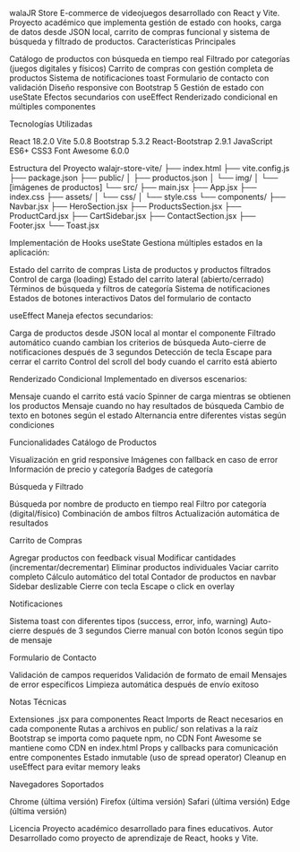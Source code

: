 walaJR Store
E-commerce de videojuegos desarrollado con React y Vite. Proyecto académico que implementa gestión de estado con hooks, carga de datos desde JSON local, carrito de compras funcional y sistema de búsqueda y filtrado de productos.
Características Principales

Catálogo de productos con búsqueda en tiempo real
Filtrado por categorías (juegos digitales y físicos)
Carrito de compras con gestión completa de productos
Sistema de notificaciones toast
Formulario de contacto con validación
Diseño responsive con Bootstrap 5
Gestión de estado con useState
Efectos secundarios con useEffect
Renderizado condicional en múltiples componentes

Tecnologías Utilizadas

React 18.2.0
Vite 5.0.8
Bootstrap 5.3.2
React-Bootstrap 2.9.1
JavaScript ES6+
CSS3
Font Awesome 6.0.0

Estructura del Proyecto
walajr-store-vite/
├── index.html
├── vite.config.js
├── package.json
├── public/
│   ├── productos.json
│   └── img/
│       └── [imágenes de productos]
└── src/
    ├── main.jsx
    ├── App.jsx
    ├── index.css
    ├── assets/
    │   └── css/
    │       └── style.css
    └── components/
        ├── Navbar.jsx
        ├── HeroSection.jsx
        ├── ProductsSection.jsx
        ├── ProductCard.jsx
        ├── CartSidebar.jsx
        ├── ContactSection.jsx
        ├── Footer.jsx
        └── Toast.jsx

Implementación de Hooks
useState
Gestiona múltiples estados en la aplicación:

Estado del carrito de compras
Lista de productos y productos filtrados
Control de carga (loading)
Estado del carrito lateral (abierto/cerrado)
Términos de búsqueda y filtros de categoría
Sistema de notificaciones
Estados de botones interactivos
Datos del formulario de contacto

useEffect
Maneja efectos secundarios:

Carga de productos desde JSON local al montar el componente
Filtrado automático cuando cambian los criterios de búsqueda
Auto-cierre de notificaciones después de 3 segundos
Detección de tecla Escape para cerrar el carrito
Control del scroll del body cuando el carrito está abierto

Renderizado Condicional
Implementado en diversos escenarios:

Mensaje cuando el carrito está vacío
Spinner de carga mientras se obtienen los productos
Mensaje cuando no hay resultados de búsqueda
Cambio de texto en botones según el estado
Alternancia entre diferentes vistas según condiciones

Funcionalidades
Catálogo de Productos

Visualización en grid responsive
Imágenes con fallback en caso de error
Información de precio y categoría
Badges de categoría

Búsqueda y Filtrado

Búsqueda por nombre de producto en tiempo real
Filtro por categoría (digital/físico)
Combinación de ambos filtros
Actualización automática de resultados

Carrito de Compras

Agregar productos con feedback visual
Modificar cantidades (incrementar/decrementar)
Eliminar productos individuales
Vaciar carrito completo
Cálculo automático del total
Contador de productos en navbar
Sidebar deslizable
Cierre con tecla Escape o click en overlay

Notificaciones

Sistema toast con diferentes tipos (success, error, info, warning)
Auto-cierre después de 3 segundos
Cierre manual con botón
Iconos según tipo de mensaje

Formulario de Contacto

Validación de campos requeridos
Validación de formato de email
Mensajes de error específicos
Limpieza automática después de envío exitoso

Notas Técnicas

Extensiones .jsx para componentes React
Imports de React necesarios en cada componente
Rutas a archivos en public/ son relativas a la raíz
Bootstrap se importa como paquete npm, no CDN
Font Awesome se mantiene como CDN en index.html
Props y callbacks para comunicación entre componentes
Estado inmutable (uso de spread operator)
Cleanup en useEffect para evitar memory leaks

Navegadores Soportados

Chrome (última versión)
Firefox (última versión)
Safari (última versión)
Edge (última versión)

Licencia
Proyecto académico desarrollado para fines educativos.
Autor
Desarrollado como proyecto de aprendizaje de React, hooks y Vite.
